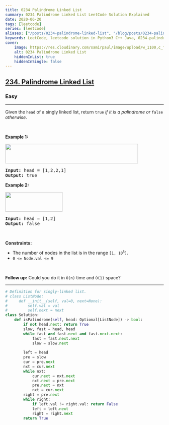 ```yaml
---
title: 0234 Palindrome Linked List
summary: 0234 Palindrome Linked List LeetCode Solution Explained
date: 2020-06-20
tags: [leetcode]
series: [leetcode]
aliases: ["/posts/0234-palindrome-linked-list", "/blog/posts/0234-palindrome-linked-list", "/0234-palindrome-linked-list"]
keywords: LeetCode, leetcode solution in Python3 C++ Java, 0234-palindrome-linked-list solution
cover:
    image: https://res.cloudinary.com/samirpaul/image/upload/w_1100,c_fit,co_rgb:FFFFFF,l_text:Arial_70_bold:0234 Palindrome Linked List/problem-solving.webp
    alt: 0234 Palindrome Linked List
    hiddenInList: true
    hiddenInSingle: false
---
```



<h2><a href="https://leetcode.com/problems/palindrome-linked-list/">234. Palindrome Linked List</a></h2><h3>Easy</h3><hr><div><p>Given the <code>head</code> of a singly linked list, return <code>true</code><em> if it is a </em><span data-keyword="palindrome-sequence"><em>palindrome</em></span><em> or </em><code>false</code><em> otherwise</em>.</p>

<p>&nbsp;</p>
<p><strong class="example">Example 1:</strong></p>
<img alt="" src="https://assets.leetcode.com/uploads/2021/03/03/pal1linked-list.jpg" style="width: 422px; height: 62px;">
<pre><strong>Input:</strong> head = [1,2,2,1]
<strong>Output:</strong> true
</pre>

<p><strong class="example">Example 2:</strong></p>
<img alt="" src="https://assets.leetcode.com/uploads/2021/03/03/pal2linked-list.jpg" style="width: 182px; height: 62px;">
<pre><strong>Input:</strong> head = [1,2]
<strong>Output:</strong> false
</pre>

<p>&nbsp;</p>
<p><strong>Constraints:</strong></p>

<ul>
	<li>The number of nodes in the list is in the range <code>[1, 10<sup>5</sup>]</code>.</li>
	<li><code>0 &lt;= Node.val &lt;= 9</code></li>
</ul>

<p>&nbsp;</p>
<strong>Follow up:</strong> Could you do it in <code>O(n)</code> time and <code>O(1)</code> space?</div>

---




```python
# Definition for singly-linked list.
# class ListNode:
#     def __init__(self, val=0, next=None):
#         self.val = val
#         self.next = next
class Solution:
    def isPalindrome(self, head: Optional[ListNode]) -> bool:
        if not head.next: return True
        slow, fast = head, head 
        while fast and fast.next and fast.next.next:
            fast = fast.next.next
            slow = slow.next
        
        left = head
        pre = slow
        cur = pre.next
        nxt = cur.next
        while nxt:
            cur.next = nxt.next
            nxt.next = pre.next
            pre.next = nxt
            nxt = cur.next
        right = pre.next
        while right:
            if left.val != right.val: return False
            left = left.next
            right = right.next
        return True
```
